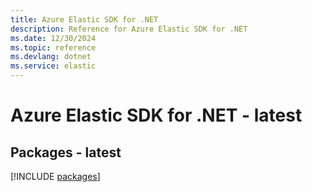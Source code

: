 ```yaml
---
title: Azure Elastic SDK for .NET
description: Reference for Azure Elastic SDK for .NET
ms.date: 12/30/2024
ms.topic: reference
ms.devlang: dotnet
ms.service: elastic
---
```

# Azure Elastic SDK for .NET - latest
## Packages - latest
[!INCLUDE [packages](elastic-index.md)]